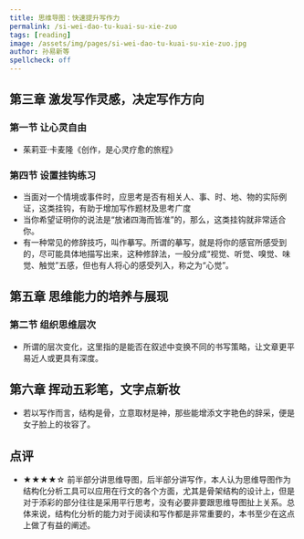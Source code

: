 ```yaml
---
title: 思维导图：快速提升写作力
permalink: /si-wei-dao-tu-kuai-su-xie-zuo
tags: [reading]
image: /assets/img/pages/si-wei-dao-tu-kuai-su-xie-zuo.jpg
author: 孙易新等
spellcheck: off
---
```


## 第三章 激发写作灵感，决定写作方向

### 第一节 让心灵自由

- 茱莉亚·卡麦隆《创作，是心灵疗愈的旅程》

### 第四节 设置挂钩练习

- 当面对一个情境或事件时，应思考是否有相关人、事、时、地、物的实际例证，这类挂钩，有助于增加写作题材及思考广度
- 当你希望证明你的说法是“放诸四海而皆准”的，那么，这类挂钩就非常适合你。
- 有一种常见的修辞技巧，叫作摹写。所谓的摹写，就是将你的感官所感受到的，尽可能具体地描写出来，这种修辞法，一般分成“视觉、听觉、嗅觉、味觉、触觉”五感，但也有人将心的感受列入，称之为“心觉”。

## 第五章 思维能力的培养与展现

### 第二节 组织思维层次

- 所谓的层次变化，这里指的是能否在叙述中变换不同的书写策略，让文章更平易近人或更具有深度。

## 第六章 挥动五彩笔，文字点新妆

- 若以写作而言，结构是骨，立意取材是神，那些能增添文字艳色的辞采，便是女子脸上的妆容了。

## 点评

- ★★★★☆ 前半部分讲思维导图，后半部分讲写作，本人认为思维导图作为结构化分析工具可以应用在行文的各个方面，尤其是骨架结构的设计上，但是对于添彩的部分往往是采用平行思考，没有必要非要跟思维导图扯上关系。总体来说，结构化分析的能力对于阅读和写作都是非常重要的，本书至少在这点上做了有益的阐述。
